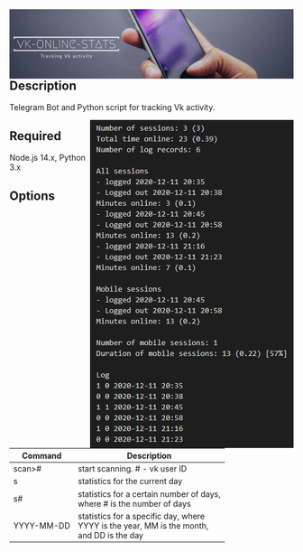 <img align="left" alt="redeveight | Hover" src="https://github.com/redeveight/vk-online-stats/blob/master/resources/images/logo.png" />

## Description
Telegram Bot and Python script for tracking Vk activity.

<img align="right" alt="vk-online-stats Result" src="https://github.com/redeveight/vk-online-stats/blob/master/resources/images/example_result.png" />

## Required

Node.js 14.x, Python 3.x

## Options

<table role="table">
  <thead>
    <tr>
      <th>Command</th>
      <th>Description</th>
    </tr>
   </thead>
   <tbody>
    <tr>
      <td>scan>#</td>
      <td>start scanning. # - vk user ID</td>
    </tr>
    <tr>
      <td>s</td>
      <td>statistics for the current day</td>
    </tr>
    <tr>
      <td>s#</td>
      <td>statistics for a certain number of days, <br />where # is the number of days</td>
    </tr>
    <tr>
      <td>YYYY-MM-DD</td>
      <td>statistics for a specific day, where <br />YYYY is the year, MM is the month, <br />and DD is the day</td>
    </tr>
  </tbody>
</table>
